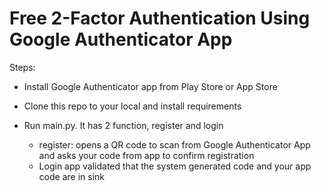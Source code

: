 # Free 2-Factor Authentication Using Google Authenticator App
Steps:
- Install Google Authenticator app from Play Store or App Store
- Clone this repo to your local and install requirements
- Run main.py. It has 2 function, register and login

  - register: opens a QR code to scan from Google Authenticator App and asks your code from app to confirm registration
  - Login app validated that the system generated code and your app code are in sink
